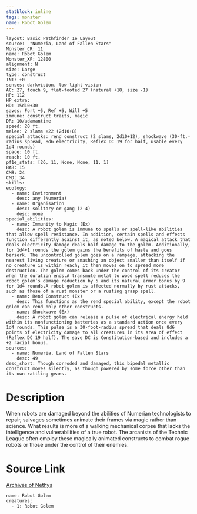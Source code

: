 ```yaml
---
statblock: inline
tags: monster
name: Robot Golem
---
```

```statblock
layout: Basic Pathfinder 1e Layout
source:  "Numeria, Land of Fallen Stars"
Monster_CR: 11
name: Robot Golem
Monster_XP: 12800
alignment: N
size: Large
type: construct
INI: +0
senses: darkvision, low-light vision
AC: 27, touch 9, flat-footed 27 (natural +18, size -1)
HP: 112
HP_extra: 
HD: 15d10+30
saves: Fort +5, Ref +5, Will +5
immune: construct traits, magic
DR: 10/adamantine
speed: 20 ft.
melee: 2 slams +22 (2d10+8)
special_attacks: rend construct (2 slams, 2d10+12), shockwave (30-ft.-radius spread, 8d6 electricity, Reflex DC 19 for half, usable every 1d4 rounds)
space: 10 ft.
reach: 10 ft.
pf1e_stats: [26, 11, None, None, 11, 1]
BAB: 15
CMB: 24
CMD: 34
skills: 
ecology:
  - name: Environment
    desc: any (Numeria)
  - name: Organisation
    desc: solitary or gang (2-4)
    desc: none
special_abilities:
  - name: Immunity to Magic (Ex)
    desc: A robot golem is immune to spells or spell-like abilities that allow spell resistance. In addition, certain spells and effects function differently against it, as noted below. A magical attack that deals electricity damage deals half damage to the golem. Additionally, for 1d4+1 rounds the golem gains the benefits of haste and goes berserk. The uncontrolled golem goes on a rampage, attacking the nearest living creature or smashing an object smaller than itself if no creature is within reach; it then moves on to spread more destruction. The golem comes back under the control of its creator when the duration ends.A transmute metal to wood spell reduces the robot golem’s damage reduction by 5 and its natural armor bonus by 9 for 1d4 rounds.A robot golem is affected normally by rust attacks, such as those of a rust monster or a rusting grasp spell.
  - name: Rend Construct (Ex)
    desc: This functions as the rend special ability, except the robot golem can rend only other constructs.
  - name: Shockwave (Ex)
    desc: A robot golem can release a pulse of electrical energy held within its nonfunctioning batteries as a standard action once every 1d4 rounds. This pulse is a 30-foot-radius spread that deals 8d6 points of electricity damage to all creatures in its area of effect (Reflex DC 19 half). The save DC is Constitution-based and includes a +2 racial bonus.
sources:
  - name: Numeria, Land of Fallen Stars
    desc: 49
desc_short: Though corroded and damaged, this bipedal metallic construct moves silently, as though powered by some force other than its own rattling gears.
```
# Description
When robots are damaged beyond the abilities of Numerian technologists to repair, salvages sometimes animate their frames via magic rather than science. What results is more of a walking mechanical corpse that lacks the intelligence and vulnerabilities of a true robot. The arcanists of the Technic League often employ these magically animated constructs to combat rogue robots or those under the control of their enemies.
# Source Link
[Archives of Nethys](https://aonprd.com/MonsterDisplay.aspx?ItemName=Robot%20Golem)
```encounter-table
name: Robot Golem
creatures:
  - 1: Robot Golem
```
